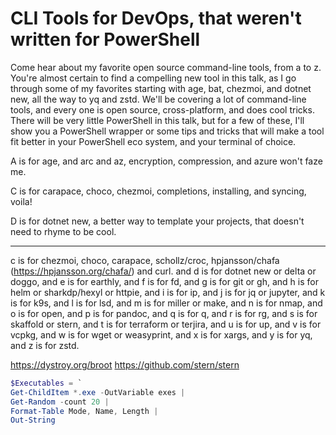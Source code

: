 # CLI Tools for DevOps, that weren't written for PowerShell

Come hear about my favorite open source command-line tools, from a to z. You're almost certain to find a compelling new tool in this talk, as I go through some of my favorites starting with age, bat, chezmoi, and dotnet new, all the way to yq and zstd. We'll be covering a lot of command-line tools, and every one is open source, cross-platform, and does cool tricks. There will be very little PowerShell in this talk, but for a few of these, I'll show you a PowerShell wrapper or some tips and tricks that will make a tool fit better in your PowerShell eco system, and your terminal of choice.

A is for age, and arc and az, encryption, compression, and azure won't faze me.

C is for carapace, choco, chezmoi, completions, installing, and syncing, voila!

D is for dotnet new, a better way to template your projects, that doesn't need to rhyme to be cool.

---

c is for chezmoi, choco, carapace, schollz/croc, hpjansson/chafa (https://hpjansson.org/chafa/) and curl.
and d is for dotnet new or delta or doggo, and e is for earthly, and f is for fd, and g is for git or gh, and h is for helm or sharkdp/hexyl or httpie, and i is for ip, and j is for jq or jupyter, and k is for k9s, and l is for lsd, and m is for miller or make, and n is for nmap, and o is for open, and p is for pandoc, and q is for q, and r is for rg, and s is for skaffold or stern, and t is for terraform or terjira, and u is for up, and v is for vcpkg, and w is for wget or weasyprint, and x is for xargs, and y is for yq, and z is for zstd.


https://dystroy.org/broot
https://github.com/stern/stern


```powershell
$Executables = `
Get-ChildItem *.exe -OutVariable exes |
Get-Random -count 20 |
Format-Table Mode, Name, Length |
Out-String
```
